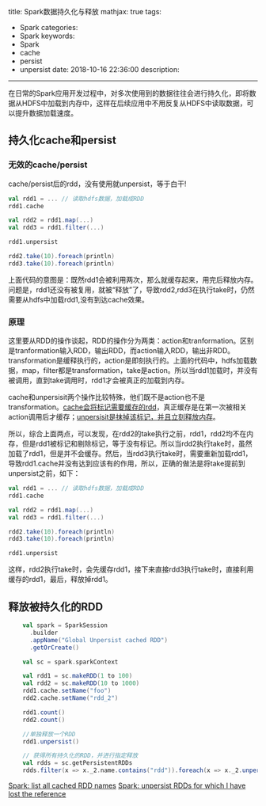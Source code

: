 title: Spark数据持久化与释放
mathjax: true
tags:
  - Spark
categories:
  - Spark
keywords:
  - Spark
  - cache
  - persist
  - unpersist
date: 2018-10-16 22:36:00
description:
---
在日常的Spark应用开发过程中，对多次使用到的数据往往会进行持久化，即将数据从HDFS中加载到内存中，这样在后续应用中不用反复从HDFS中读取数据，可以提升数据加载速度。

<!--more-->

## 持久化cache和persist
### 无效的cache/persist
cache/persist后的rdd，没有使用就unpersist，等于白干!

```scala
val rdd1 = ... // 读取hdfs数据，加载成RDD
rdd1.cache

val rdd2 = rdd1.map(...)
val rdd3 = rdd1.filter(...)

rdd1.unpersist

rdd2.take(10).foreach(println)
rdd3.take(10).foreach(println)
```
上面代码的意图是：既然rdd1会被利用两次，那么就缓存起来，用完后释放内存。问题是，rdd1还没有被复用，就被“释放”了，导致rdd2,rdd3在执行take时，仍然需要从hdfs中加载rdd1,没有到达cache效果。

### 原理

这里要从RDD的操作谈起，RDD的操作分为两类：action和tranformation。区别是tranformation输入RDD，输出RDD，而action输入RDD，输出非RDD。transformation是缓释执行的，action是即刻执行的。上面的代码中，hdfs加载数据，map，filter都是transformation，take是action。所以当rdd1加载时，并没有被调用，直到take调用时，rdd1才会被真正的加载到内存。

cache和unpersisit两个操作比较特殊，他们既不是action也不是transformation。[cache会将标记需要缓存的rdd](https://github.com/apache/spark/blob/b0d884f044fea1c954da77073f3556cd9ab1e922/core/src/main/scala/org/apache/spark/SparkContext.scala#L1306)，真正缓存是在第一次被相关action调用后才缓存；[unpersisit是抹掉该标记，并且立刻释放内存](https://github.com/apache/spark/blob/b0d884f044fea1c954da77073f3556cd9ab1e922/core/src/main/scala/org/apache/spark/SparkContext.scala#L1313)。

所以，综合上面两点，可以发现，在rdd2的take执行之前，rdd1，rdd2均不在内存，但是rdd1被标记和剔除标记，等于没有标记。所以当rdd2执行take时，虽然加载了rdd1，但是并不会缓存。然后，当rdd3执行take时，需要重新加载rdd1，导致rdd1.cache并没有达到应该有的作用，所以，正确的做法是将take提前到unpersist之前，如下：
```scala
val rdd1 = ... // 读取hdfs数据，加载成RDD
rdd1.cache

val rdd2 = rdd1.map(...)
val rdd3 = rdd1.filter(...)

rdd2.take(10).foreach(println)
rdd3.take(10).foreach(println)

rdd1.unpersist
```
这样，rdd2执行take时，会先缓存rdd1，接下来直接rdd3执行take时，直接利用缓存的rdd1，最后，释放掉rdd1。


## 释放被持久化的RDD
```scala
    val spark = SparkSession
      .builder
      .appName("Global Unpersist cached RDD")
      .getOrCreate()

    val sc = spark.sparkContext

    val rdd1 = sc.makeRDD(1 to 100)
    val rdd2 = sc.makeRDD(10 to 1000)
    rdd1.cache.setName("foo")
    rdd2.cache.setName("rdd_2")

    rdd1.count()
    rdd2.count()

    //单独释放一个RDD
    rdd1.unpersist()

    // 获得所有持久化的RDD，并进行指定释放
    val rdds = sc.getPersistentRDDs
    rdds.filter(x => x._2.name.contains("rdd")).foreach(x => x._2.unpersist())
```
[Spark: list all cached RDD names](https://stackoverflow.com/questions/38508577/spark-list-all-cached-rdd-names)
[Spark: unpersist RDDs for which I have lost the reference](https://stackoverflow.com/questions/42072287/spark-unpersist-rdds-for-which-i-have-lost-the-reference)